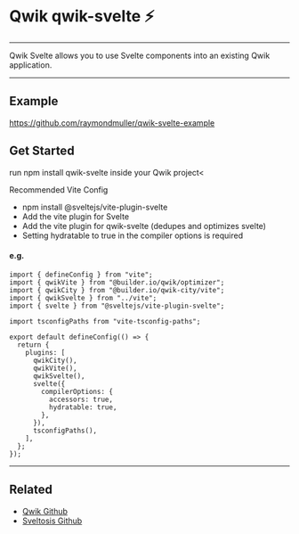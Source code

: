 # Qwik qwik-svelte ⚡️

---

Qwik Svelte allows you to use Svelte components into an existing Qwik application.

---

## Example
https://github.com/raymondmuller/qwik-svelte-example

## Get Started

run npm install qwik-svelte inside your Qwik project<

Recommended Vite Config

- npm install @sveltejs/vite-plugin-svelte
- Add the vite plugin for Svelte
- Add the vite plugin for qwik-svelte (dedupes and optimizes svelte)
- Setting hydratable to true in the compiler options is required

#### e.g.

```
import { defineConfig } from "vite";
import { qwikVite } from "@builder.io/qwik/optimizer";
import { qwikCity } from "@builder.io/qwik-city/vite";
import { qwikSvelte } from "../vite";
import { svelte } from "@sveltejs/vite-plugin-svelte";

import tsconfigPaths from "vite-tsconfig-paths";

export default defineConfig(() => {
  return {
    plugins: [
      qwikCity(),
      qwikVite(),
      qwikSvelte(),
      svelte({
        compilerOptions: {
          accessors: true,
          hydratable: true,
        },
      }),
      tsconfigPaths(),
    ],
  };
});
```

---

## Related

- [Qwik Github](https://github.com/BuilderIO/qwik)
- [Sveltosis Github](https://github.com/sveltosis/sveltosis)
